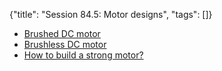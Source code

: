 {"title": "Session 84.5: Motor designs", "tags": []}

* [Brushed DC motor](https://www.youtube.com/watch?v=CWulQ1ZSE3c)
* [Brushless DC motor](https://www.youtube.com/watch?v=bCEiOnuODac)
* [How to build a strong motor?](https://www.youtube.com/watch?v=ubbuDYlyaQ4)


